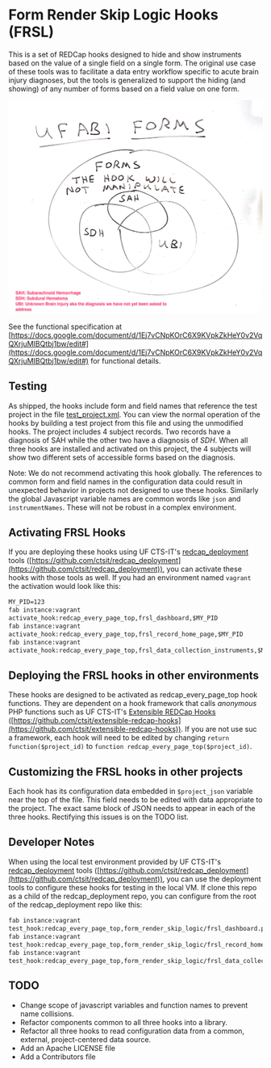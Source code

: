 # Form Render Skip Logic Hooks (FRSL)

This is a set of REDCap hooks designed to hide and show instruments based on the value of a single field on a single form.  The original use case of these tools was to facilitate a data entry workflow specific to acute brain injury diagnoses, but the tools is generalized to support the hiding (and showing) of any number of forms based on a field value on one form.

![venn diagram of test project forms](venn_diagram_of_test_project_forms.png)

See the functional specification at [https://docs.google.com/document/d/1Ej7vCNpKOrC6X9KVpkZkHeY0v2VqQXrjuMIBQtbj1bw/edit#](https://docs.google.com/document/d/1Ej7vCNpKOrC6X9KVpkZkHeY0v2VqQXrjuMIBQtbj1bw/edit#) for functional details.

## Testing

As shipped, the hooks include form and field names that reference the test project in the file [test_project.xml](test_project.xml). You can view the normal operation of the hooks by building a test project from this file and using the unmodified hooks.  The project includes 4 subject records. Two records have a diagnosis of SAH while the other two have a diagnosis of _SDH_. When all three hooks are installed and activated on this project, the 4 subjects will show two different sets of accessible forms based on the diagnosis.

Note: We do not recommend activating this hook globally. The references to common form and field names in the configuration data could result in unexpected behavior in projects not designed to use these hooks. Similarly the global Javascript variable names are common words like `json` and `instrumentNames`.  These will not be robust in a complex environment.


## Activating FRSL Hooks

If you are deploying these hooks using UF CTS-IT's [redcap_deployment](https://github.com/ctsit/redcap_deployment) tools ([https://github.com/ctsit/redcap_deployment](https://github.com/ctsit/redcap_deployment)), you can activate these hooks with those tools as well.  If you had an environment named `vagrant` the activation would look like this:

    MY_PID=123
    fab instance:vagrant activate_hook:redcap_every_page_top,frsl_dashboard,$MY_PID
    fab instance:vagrant activate_hook:redcap_every_page_top,frsl_record_home_page,$MY_PID
    fab instance:vagrant activate_hook:redcap_every_page_top,frsl_data_collection_instruments,$MY_PID


## Deploying the FRSL hooks in other environments

These hooks are designed to be activated as redcap_every_page_top hook functions. They are dependent on a hook framework that calls _anonymous_ PHP functions such as UF CTS-IT's [Extensible REDCap Hooks](https://github.com/ctsit/extensible-redcap-hooks) ([https://github.com/ctsit/extensible-redcap-hooks](https://github.com/ctsit/extensible-redcap-hooks)).  If you are not use suc a framework, each hook will need to be edited by changing `return function($project_id)` to `function redcap_every_page_top($project_id)`.


## Customizing the FRSL hooks in other projects

Each hook has its configuration data embedded in `$project_json` variable near the top of the file.  This field needs to be edited with data appropriate to the project.  The exact same block of JSON needs to appear in each of the three hooks. Rectifying this issues is on the TODO list.


## Developer Notes

When using the local test environment provided by UF CTS-IT's [redcap_deployment](https://github.com/ctsit/redcap_deployment) tools ([https://github.com/ctsit/redcap_deployment](https://github.com/ctsit/redcap_deployment)), you can use the deployment tools to configure these hooks for testing in the local VM.  If clone this repo as a child of the redcap_deployment repo, you can configure from the root of the redcap_deployment repo like this:

    fab instance:vagrant test_hook:redcap_every_page_top,form_render_skip_logic/frsl_dashboard.php
    fab instance:vagrant test_hook:redcap_every_page_top,form_render_skip_logic/frsl_record_home_page.php
    fab instance:vagrant test_hook:redcap_every_page_top,form_render_skip_logic/frsl_data_collection_instruments.php


## TODO

* Change scope of javascript variables and function names to prevent name collisions.
* Refactor components common to all three hooks into a library.
* Refactor all three hooks to read configuration data from a common, external, project-centered data source.
* Add an Apache LICENSE file
* Add a Contributors file
